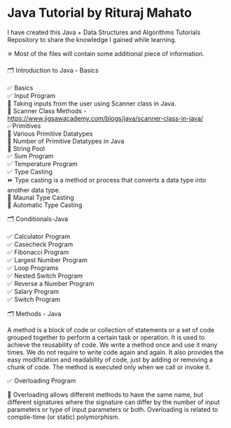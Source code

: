 # Java Tutorial by Rituraj Mahato
I have created this Java + Data Structures and Algorithms Tutorials Repository to share the knowledge I gained while learning.

✳️ Most of the files will contain some additional piece of information.

🗂 Introduction to Java - Basics <br>
<br>
✅ Basics <br>
✅ Input Program<br>
🎯 Taking inputs from the user using Scanner class in Java. <br>
🎯 Scanner Class Methods - https://www.jigsawacademy.com/blogs/java/scanner-class-in-java/ <br>
✅Primitives <br>
🎯 Various Primitive Datatypes <br>
🎯 Number of Primitive Datatypes in Java <br>
🎯 String Pool <br>
✅ Sum Program <br>
✅ Temperature Program <br>
✅ Type Casting <br>
⏩ Type casting is a method or process that converts a data type into another data type. <br>
🎯 Maunal Type Casting <br>
🎯 Automatic Type Casting <br>

🗂 Conditionals-Java <br>
<br>
✅ Calculator Program <br>
✅ Casecheck Program <br>
✅ Fibonacci Program <br>
✅ Largest Number Program <br>
✅ Loop Programs <br>
✅ Nested Switch Program <br>
✅ Reverse a Number Program <br>
✅ Salary Program <br>
✅ Switch Program <br>

🗂 Methods - Java <br>

A method is a block of code or collection of statements or a set of code grouped together to perform a certain task or operation. It is used to achieve the reusability of code. We write a method once and use it many times. We do not require to write code again and again. It also provides the easy modification and readability of code, just by adding or removing a chunk of code. The method is executed only when we call or invoke it.

✅ Overloading Program <br>

🎯 Overloading allows different methods to have the same name, but different signatures where the signature can differ by the number of input parameters or type of input parameters or both. Overloading is related to compile-time (or static) polymorphism. <br>


